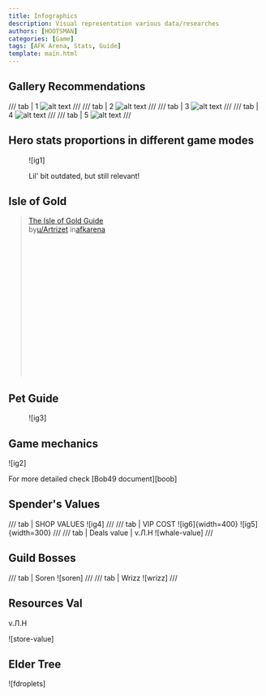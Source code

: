 ```yaml
---
title: Infographics
description: Visual representation various data/researches
authors: [HOOTSMAN]
categories: [Game]
tags: [AFK Arena, Stats, Guide]
template: main.html
---
```


## Gallery Recommendations

/// tab | 1
![alt text](https://i.imgur.com/8QaKHF2.jpeg)
///
/// tab | 2
![alt text](https://i.imgur.com/EaNT7D0.jpeg)
///
/// tab | 3
![alt text](https://i.imgur.com/oSLgWYc.jpeg)
///
/// tab | 4
![alt text](https://i.imgur.com/qj3LkM7.jpeg)
///
/// tab | 5
![alt text](https://i.imgur.com/7EI77kV.jpeg)
///

## Hero stats proportions in different game modes

<figure markdown="span">

![ig1]
<figcaption>Lil' bit outdated, but still relevant!</figcaption>
</figure>

## Isle of Gold

<blockquote class="reddit-embed-bq" style="height:316px" data-embed-theme="dark" data-embed-height="316">
<a href="https://www.reddit.com/r/afkarena/comments/1bzu5o7/the_isle_of_gold_guide/">The Isle of Gold Guide</a>
<br> by<a href="https://www.reddit.com/user/Artrizet/">u/Artrizet</a> in<a href="https://www.reddit.com/r/afkarena/">afkarena</a>
</blockquote>
<script async="" src="https://embed.reddit.com/widgets.js" charset="UTF-8"></script>

## Pet Guide

<figure markdown="span">

![ig3]
</figure>

## Game mechanics

![ig2]

For more detailed check [Bob49 document][boob]

## Spender's Values

/// tab | SHOP VALUES
![ig4]
///
/// tab | VIP COST
![ig6]{width=400}
![ig5]{width=300}
///
/// tab | Deals value | v.Л.Н
![whale-value]
///

## Guild Bosses

/// tab | Soren
![soren]
///
/// tab | Wrizz
![wrizz]
///

## Resources Val

v.Л.Н

![store-value]

## Elder Tree

![fdroplets]

